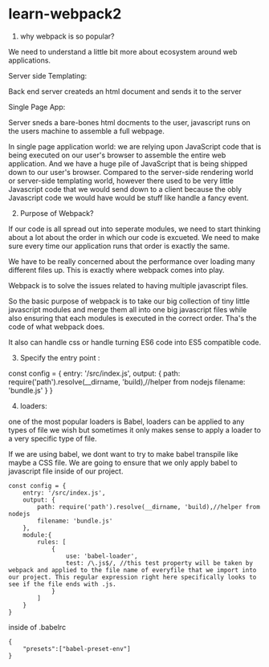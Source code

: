 # learn-webpack2

1. why webpack is so popular?

We need to understand a little bit more about ecosystem around web applications.

Server side Templating: 

Back end server createds an html document and sends it to the server

Single Page App: 

Server sneds a bare-bones html docments to the user, javascript runs on the users machine to assemble a full webpage.

In single page application world: we are relying upon JavaScript code that is being executed on our user's browser to assemble the entire web application. And we have a huge pile of JavaScript that is being shipped down to our user's browser.
Compared to the server-side rendering world or server-side templating world, however there used to be very little Javascript code that we would send down to a client because the obly Javascript code we would have would be stuff like handle a fancy event.


2. Purpose of Webpack?

If our code is all spread out into seperate modules, we need to start thinking about a lot about the order in which our code is excueted. We need to make sure every time our application runs that order is exactly the same.

We have to be really concerned about the performance over loading many different files up. This is exactly where webpack comes into play.

Webpack is to solve the issues related to having multiple javascript files.

So the basic purpose of webpack is to take our big collection of tiny little javascript modules and merge them all into one big javascript files while also ensuring that each modules is executed in the correct order.
Tha's the code of what webpack does.

It also can handle css or handle turning ES6 code into ES5 compatible code.


3. Specify the entry point :

const config = {
    entry: '/src/index.js',
    output: {
        path: require('path').resolve(__dirname, 'build),//helper from nodejs
        filename: 'bundle.js'
    }
}


4. loaders:

one of the most popular loaders is Babel, loaders can be applied to any types of file we wish but sometimes it only
makes sense to apply a loader to a very specific type of file.

If we are using babel, we dont want to try to make babel transpile like maybe a CSS file.
We are going to ensure that we only apply babel to javascript file inside of our project.


```
const config = {
    entry: '/src/index.js',
    output: {
        path: require('path').resolve(__dirname, 'build),//helper from nodejs
        filename: 'bundle.js'
    },
    module:{
        rules: [
            {
                use: 'babel-loader',
                test: /\.js$/, //this test property will be taken by webpack and applied to the file name of everyfile that we import into our project. This regular expression right here specifically looks to see if the file ends with .js.
            }
        ]
    }
}
```

inside of .babelrc

```
{
    "presets":["babel-preset-env"]
}

```